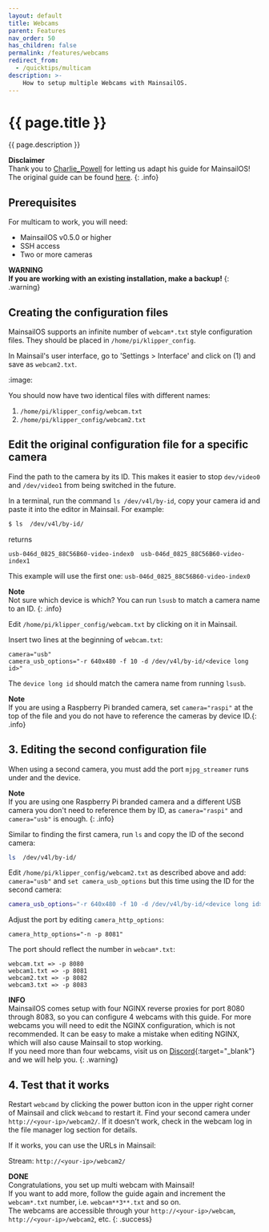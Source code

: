 ```yaml
---
layout: default
title: Webcams
parent: Features
nav_order: 50
has_children: false
permalink: /features/webcams
redirect_from:
  - /quicktips/multicam
description: >-
    How to setup multiple Webcams with MainsailOS.
---
```


# {{ page.title }}
{{ page.description }}

__Disclaimer__  
Thank you to [Charlie_Powell](https://community.octoprint.org/u/Charlie_Powell) for letting us adapt his guide for MainsailOS!  
The original guide can be found [here](https://community.octoprint.org/t/setting-up-multiple-webcams-in-octopi-the-right-way/32669).
{: .info}

## Prerequisites
For multicam to work, you will need:

- MainsailOS v0.5.0 or higher
- SSH access
- Two or more cameras

__WARNING__  
**If you are working with an existing installation, make a backup!**
{: .warning}

## Creating the configuration files
MainsailOS supports an infinite number of `webcam*.txt` style configuration files. They should be placed in
`/home/pi/klipper_config`.

In Mainsail's user interface, go to 'Settings > Interface' and click on (1) and save as `webcam2.txt`.

:image:

You should now have two identical files with different names:
1. `/home/pi/klipper_config/webcam.txt`
2. `/home/pi/klipper_config/webcam2.txt`

## Edit the original configuration file for a specific camera
Find the path to the camera by its ID. This makes it easier to stop `dev/video0` and `/dev/video1` from being switched in the future.

In a terminal, run the command `ls /dev/v4l/by-id`, copy your camera id and paste it into the editor in Mainsail. For example:

```bash
$ ls  /dev/v4l/by-id/
```

returns

```
usb-046d_0825_88C56B60-video-index0  usb-046d_0825_88C56B60-video-index1
```
This example will use the first one: `usb-046d_0825_88C56B60-video-index0`


__Note__  
Not sure which device is which? You can run `lsusb` to match a camera name to an ID.
{: .info}

Edit `/home/pi/klipper_config/webcam.txt`  by clicking on it in Mainsail.

Insert two lines at the beginning of `webcam.txt`:

```
camera="usb"
camera_usb_options="-r 640x480 -f 10 -d /dev/v4l/by-id/<device long id>"
```

The `device long id` should match the camera name from running `lsusb`.

__Note__  
If you are using a Raspberry Pi branded camera, set `camera="raspi"` at the top of the file and you do not have to reference the cameras by device ID.{: .info}

## 3. Editing the second configuration file
When using a second camera, you must add the port `mjpg_streamer` runs under and the device.

__Note__  
If you are using one Raspberry Pi branded camera and a different USB camera you don't need to reference them by ID, as `camera="raspi"` and `camera="usb"` is enough.
{: .info}

Similar to finding the first camera, run `ls` and copy the ID of the second camera:

```bash
ls  /dev/v4l/by-id/
```

Edit `/home/pi/klipper_config/webcam2.txt` as described above and add:
`camera="usb"` and `set camera_usb_options` but this time using the ID for the second camera:

```bash
camera_usb_options="-r 640x480 -f 10 -d /dev/v4l/by-id/<device long id>"
```

Adjust the port by editing `camera_http_options`:

`camera_http_options="-n -p 8081"`

The port should reflect the number in `webcam*.txt`:
```
webcam.txt => -p 8080
webcam1.txt => -p 8081
webcam2.txt => -p 8082
webcam3.txt => -p 8083
```

__INFO__  
MainsailOS comes setup with four NGINX reverse proxies for port 8080 through 8083, so you can configure 4 webcams with this guide. 
For more webcams you will need to edit the NGINX configuration, which is not recommended.  It can be easy to make a mistake when editing NGINX, which will also  cause Mainsail to stop working.  
If you need more than four webcams, visit us on [Discord](https://discord.gg/skWTwTD){:target="_blank"} and we will help you.
{: .warning}

## 4. Test that it works
Restart `webcamd` by clicking the power button icon in the upper right corner of Mainsail and click `Webcamd` to restart it. 
Find your second camera under `http://<your-ip>/webcam2/`.
If it doesn't work, check in the webcam log in the file manager log section for details.

If it works, you can use the URLs in Mainsail:

Stream: `http://<your-ip>/webcam2/`

__DONE__  
Congratulations, you set up multi webcam with Mainsail!  
If you want to add more,  follow the guide again and increment the `webcam*.txt` number, i.e. `webcam**3**.txt` and so on.  
The webcams are accessible through your `http://<your-ip>/webcam`, `http://<your-ip>/webcam2`, etc.
{: .success}
